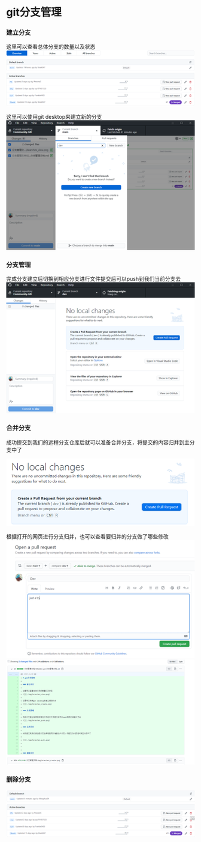 # git分支管理

### 建立分支

这里可以查看总体分支的数量以及状态
![](./img/branches_view.png)

这里可以使用git desktop来建立新的分支
![](./img/branches_create.png)

### 分支管理

完成分支建立后切换到相应分支进行文件提交后可以push到我们当前分支去
![](./img/branches_push.png)

### 合并分支

成功提交到我们的远程分支仓库后就可以准备合并分支，将提交的内容归并到主分支中了

![](./img/branches_pull.png)

根据打开的网页进行分支归并，也可以查看要归并的分支做了哪些修改
![](./img/pull1.png)
![](./img/pull2.png)

### 删除分支

![](./img/delete.png)